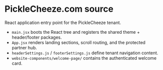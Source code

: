 # PickleCheeze.com source

React application entry point for the PickleCheeze tenant.

- `main.jsx` boots the React tree and registers the shared theme + header/footer packages.
- `App.jsx` renders landing sections, scroll routing, and the protected partner hub.
- `headerSettings.js` / `footerSettings.js` define tenant navigation content.
- `website-components/welcome-page/` contains the authenticated welcome card.
